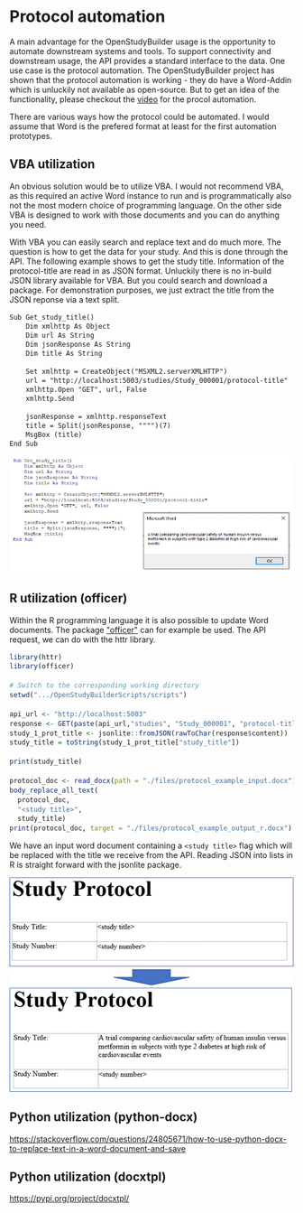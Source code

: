 # Protocol automation

A main advantage for the OpenStudyBuilder usage is the opportunity to automate downstream systems and tools. To support connectivity and downstream usage, the API provides a standard interface to the data. One use case is the protocol automation. The OpenStudyBuilder project has shown that the protocol automation is working - they do have a Word-Addin which is unluckily not available as open-source. But to get an idea of the functionality, please checkout the [video](https://novo-nordisk.gitlab.io/nn-public/openstudybuilder/project-description/info_ddf/#integration-to-protocol-and-sdtm-study-design-data) for the procol automation.

There are various ways how the protocol could be automated. I would assume that Word is the prefered format at least for the first automation prototypes. 

## VBA utilization

An obvious solution would be to utilize VBA. I would not recommend VBA, as this required an active Word instance to run and is programmatically also not the most modern choice of programming language. On the other side VBA is designed to work with those documents and you can do anything you need.

With VBA you can easily search and replace text and do much more. The question is how to get the data for your study. And this is done through the API. The following example shows to get the study title. Information of the protocol-title are read in as JSON format. Unluckily there is no in-build JSON library available for VBA. But you could search and download a package. For demonstration purposes, we just extract the title from the JSON reponse via a text split.

```
Sub Get_study_title()
    Dim xmlhttp As Object
    Dim url As String
    Dim jsonResponse As String
    Dim title As String
    
    Set xmlhttp = CreateObject("MSXML2.serverXMLHTTP")
    url = "http://localhost:5003/studies/Study_000001/protocol-title"
    xmlhttp.Open "GET", url, False
    xmlhttp.Send
    
    jsonResponse = xmlhttp.responseText
    title = Split(jsonResponse, """")(7)
    MsgBox (title)
End Sub
```

![Screenshot to get protocol title from API](./img/protocol_auto_01.png)

## R utilization (officer)

Within the R programming language it is also possible to update Word documents. The package ["officer"](https://davidgohel.github.io/officer/) can for example be used. The API request, we can do with the httr library.

```R
library(httr)
library(officer)

# Switch to the corresponding working directory
setwd(".../OpenStudyBuilderScripts/scripts")

api_url <- "http://localhost:5003"
response <- GET(paste(api_url,"studies", "Study_000001", "protocol-title", sep = "/"))
study_1_prot_title <- jsonlite::fromJSON(rawToChar(response$content))
study_title = toString(study_1_prot_title["study_title"])

print(study_title)

protocol_doc <- read_docx(path = "./files/protocol_example_input.docx")
body_replace_all_text(
  protocol_doc,
  "<study title>",
  study_title)
print(protocol_doc, target = "./files/protocol_example_output_r.docx")
```

We have an input word document containing a `<study title>` flag which will be replaced with the title we receive from the API. Reading JSON into lists in R is straight forward with the jsonlite package.

![Replace text in docx file](./img/protocol_auto_02.png)

## Python utilization (python-docx)

https://stackoverflow.com/questions/24805671/how-to-use-python-docx-to-replace-text-in-a-word-document-and-save

## Python utilization (docxtpl)

https://pypi.org/project/docxtpl/